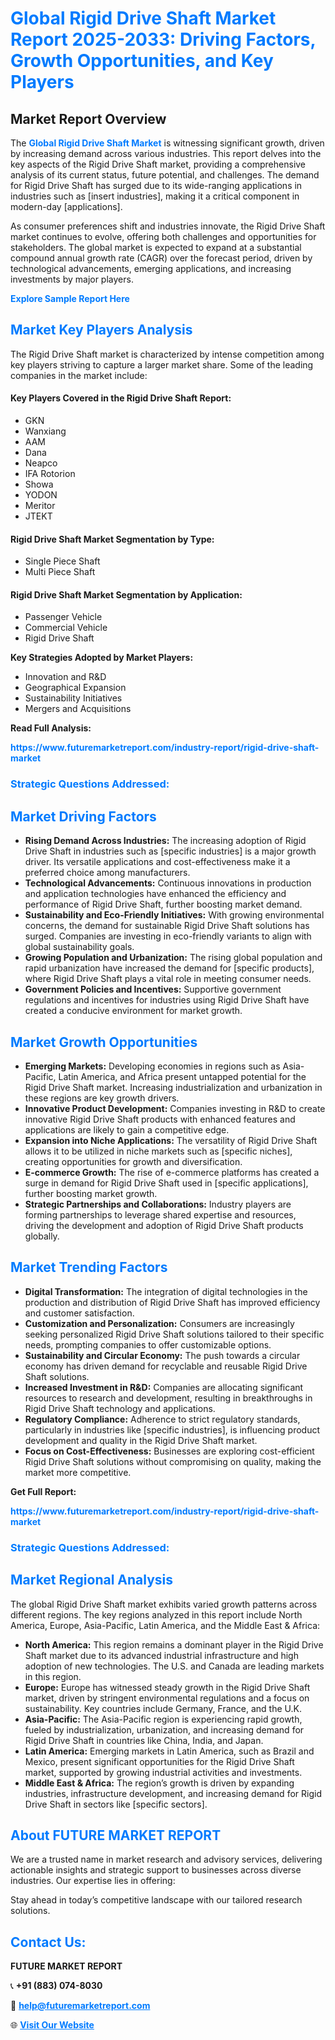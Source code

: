<h1 style="color: #007BFF;">Global Rigid Drive Shaft Market Report 2025-2033: Driving Factors, Growth Opportunities, and Key Players</h1>

<section id="overview">
<h2>Market Report Overview</h2>
<p>The <a href="https://www.futuremarketreport.com/industry-report/rigid-drive-shaft-market" style="color: #007BFF; text-decoration: none;"><strong>Global Rigid Drive Shaft Market</strong></a> is witnessing significant growth, driven by increasing demand across various industries. This report delves into the key aspects of the Rigid Drive Shaft market, providing a comprehensive analysis of its current status, future potential, and challenges. The demand for Rigid Drive Shaft has surged due to its wide-ranging applications in industries such as [insert industries], making it a critical component in modern-day [applications].</p>
<p>As consumer preferences shift and industries innovate, the Rigid Drive Shaft market continues to evolve, offering both challenges and opportunities for stakeholders. The global market is expected to expand at a substantial compound annual growth rate (CAGR) over the forecast period, driven by technological advancements, emerging applications, and increasing investments by major players.</p>
</section>

<section id="overview">
<p><a href="https://www.futuremarketreport.com/request-sample/reportId=126671" style="color: #007BFF; text-decoration: none;"><strong>Explore Sample Report Here</strong></a></p>
</section>

<section id="key-players">
<h2 style="color: #007BFF;">Market Key Players Analysis</h2>
<p>The Rigid Drive Shaft market is characterized by intense competition among key players striving to capture a larger market share. Some of the leading companies in the market include:</p>
<h4>Key Players Covered in the Rigid Drive Shaft Report:</h4>
<ul><li>GKN</li><li>Wanxiang</li><li>AAM</li><li>Dana</li><li>Neapco</li><li>IFA Rotorion</li><li>Showa</li><li>YODON</li><li>Meritor</li><li>JTEKT</li></ul>
<h4>Rigid Drive Shaft Market Segmentation by Type:</h4>
<ul><li>Single Piece Shaft</li><li>Multi Piece Shaft</li></ul>

<h4>Rigid Drive Shaft Market Segmentation by Application:</h4>
<ul><li>Passenger Vehicle</li><li>Commercial Vehicle</li><li>Rigid Drive Shaft</li></ul>
<p><strong>Key Strategies Adopted by Market Players:</strong></p>
<ul>
<li>Innovation and R&D</li>
<li>Geographical Expansion</li>
<li>Sustainability Initiatives</li>
<li>Mergers and Acquisitions</li>
</ul>
</section>

<section>
<p><strong>Read Full Analysis: </strong></p><a href="https://www.futuremarketreport.com/industry-report/rigid-drive-shaft-market" style="color: #007BFF; text-decoration: none;"><strong>https://www.futuremarketreport.com/industry-report/rigid-drive-shaft-market</strong></a>
<h3 style="color: #007BFF;">Strategic Questions Addressed:</h3>
</section>

<section id="driving-factors">
<h2 style="color: #007BFF;">Market Driving Factors</h2>
<ul>
<li><strong>Rising Demand Across Industries:</strong> The increasing adoption of Rigid Drive Shaft in industries such as [specific industries] is a major growth driver. Its versatile applications and cost-effectiveness make it a preferred choice among manufacturers.</li>
<li><strong>Technological Advancements:</strong> Continuous innovations in production and application technologies have enhanced the efficiency and performance of Rigid Drive Shaft, further boosting market demand.</li>
<li><strong>Sustainability and Eco-Friendly Initiatives:</strong> With growing environmental concerns, the demand for sustainable Rigid Drive Shaft solutions has surged. Companies are investing in eco-friendly variants to align with global sustainability goals.</li>
<li><strong>Growing Population and Urbanization:</strong> The rising global population and rapid urbanization have increased the demand for [specific products], where Rigid Drive Shaft plays a vital role in meeting consumer needs.</li>
<li><strong>Government Policies and Incentives:</strong> Supportive government regulations and incentives for industries using Rigid Drive Shaft have created a conducive environment for market growth.</li>
</ul>
</section>

<section id="growth-opportunities">
<h2 style="color: #007BFF;">Market Growth Opportunities</h2>
<ul>
<li><strong>Emerging Markets:</strong> Developing economies in regions such as Asia-Pacific, Latin America, and Africa present untapped potential for the Rigid Drive Shaft market. Increasing industrialization and urbanization in these regions are key growth drivers.</li>
<li><strong>Innovative Product Development:</strong> Companies investing in R&D to create innovative Rigid Drive Shaft products with enhanced features and applications are likely to gain a competitive edge.</li>
<li><strong>Expansion into Niche Applications:</strong> The versatility of Rigid Drive Shaft allows it to be utilized in niche markets such as [specific niches], creating opportunities for growth and diversification.</li>
<li><strong>E-commerce Growth:</strong> The rise of e-commerce platforms has created a surge in demand for Rigid Drive Shaft used in [specific applications], further boosting market growth.</li>
<li><strong>Strategic Partnerships and Collaborations:</strong> Industry players are forming partnerships to leverage shared expertise and resources, driving the development and adoption of Rigid Drive Shaft products globally.</li>
</ul>
</section>

<section id="trending-factors">
<h2 style="color: #007BFF;">Market Trending Factors</h2>
<ul>
<li><strong>Digital Transformation:</strong> The integration of digital technologies in the production and distribution of Rigid Drive Shaft has improved efficiency and customer satisfaction.</li>
<li><strong>Customization and Personalization:</strong> Consumers are increasingly seeking personalized Rigid Drive Shaft solutions tailored to their specific needs, prompting companies to offer customizable options.</li>
<li><strong>Sustainability and Circular Economy:</strong> The push towards a circular economy has driven demand for recyclable and reusable Rigid Drive Shaft solutions.</li>
<li><strong>Increased Investment in R&D:</strong> Companies are allocating significant resources to research and development, resulting in breakthroughs in Rigid Drive Shaft technology and applications.</li>
<li><strong>Regulatory Compliance:</strong> Adherence to strict regulatory standards, particularly in industries like [specific industries], is influencing product development and quality in the Rigid Drive Shaft market.</li>
<li><strong>Focus on Cost-Effectiveness:</strong> Businesses are exploring cost-efficient Rigid Drive Shaft solutions without compromising on quality, making the market more competitive.</li>
</ul>
</section>

<section>
<p><strong>Get Full Report: </strong></p><a href="https://www.futuremarketreport.com/industry-report/rigid-drive-shaft-market" style="color: #007BFF; text-decoration: none;"><strong>https://www.futuremarketreport.com/industry-report/rigid-drive-shaft-market</strong></a>
<h3 style="color: #007BFF;">Strategic Questions Addressed:</h3>
</section>


<section id="regional-analysis">
<h2 style="color: #007BFF;">Market Regional Analysis</h2>
<p>The global Rigid Drive Shaft market exhibits varied growth patterns across different regions. The key regions analyzed in this report include North America, Europe, Asia-Pacific, Latin America, and the Middle East & Africa:</p>
<ul>
<li><strong>North America:</strong> This region remains a dominant player in the Rigid Drive Shaft market due to its advanced industrial infrastructure and high adoption of new technologies. The U.S. and Canada are leading markets in this region.</li>
<li><strong>Europe:</strong> Europe has witnessed steady growth in the Rigid Drive Shaft market, driven by stringent environmental regulations and a focus on sustainability. Key countries include Germany, France, and the U.K.</li>
<li><strong>Asia-Pacific:</strong> The Asia-Pacific region is experiencing rapid growth, fueled by industrialization, urbanization, and increasing demand for Rigid Drive Shaft in countries like China, India, and Japan.</li>
<li><strong>Latin America:</strong> Emerging markets in Latin America, such as Brazil and Mexico, present significant opportunities for the Rigid Drive Shaft market, supported by growing industrial activities and investments.</li>
<li><strong>Middle East & Africa:</strong> The region’s growth is driven by expanding industries, infrastructure development, and increasing demand for Rigid Drive Shaft in sectors like [specific sectors].</li>
</ul>
</section>

<footer>
<h2 style="color: #007BFF;">About FUTURE MARKET REPORT</h2>
<p>We are a trusted name in market research and advisory services, delivering actionable insights and strategic support to businesses across diverse industries. Our expertise lies in offering:</p>

<p>Stay ahead in today’s competitive landscape with our tailored research solutions.</p>

<h2 style="color: #007BFF;">Contact Us:</h2>
<p><strong>FUTURE MARKET REPORT</strong></p>
<p>📞 <strong>+91 (883) 074-8030</strong></p>
<p>📧 <strong><a href="mailto:help@futuremarketreport.com" style="color: #007BFF;">help@futuremarketreport.com</a></strong></p>
<p>🌐 <strong><a href="https://www.futuremarketreport.com/" style="color: #007BFF;">Visit Our Website</a></strong></p>
</footer>
